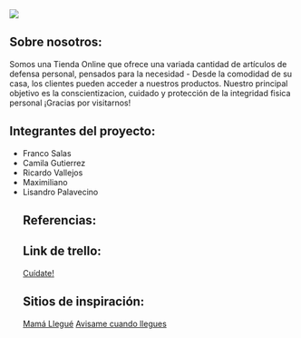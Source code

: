 
<img src="https://cdn-icons-png.flaticon.com/512/4860/4860824.png">

<h2>Sobre nosotros:</h2><div>
  Somos una Tienda Online que ofrece una variada cantidad de artículos de defensa personal, pensados para la necesidad -
  Desde la comodidad de su casa, los clientes pueden acceder a nuestros productos. Nuestro principal objetivo es la conscientizacion, cuidado y protección de 
   la integridad fisica personal
  ¡Gracias por visitarnos!
  <div>
<h2>Integrantes del proyecto:</h2><div>
  <ul>
    <li>Franco Salas</li>
    <li>Camila Gutierrez</li>
    <li>Ricardo Vallejos</li>
    <li>Maximiliano</li>
    <li>Lisandro Palavecino</li>
    <div>
<h2>Referencias:</h2>

  
<h2>Link de trello:</h2>
<a href="https://trello.com/b/tPagskz9/sprint-pi-c19">Cuídate!</a>


      
<h2>Sitios de inspiración:</h2>
      <a href="https://mamallegue.com.ar/">Mamá Llegué</a>
      <a href="https://www.avisamecuandollegues.com.ar/">Avisame cuando llegues</a> 
      
